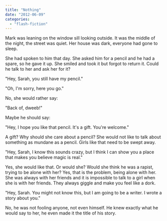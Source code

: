```yaml
---
title: "Nothing"
date: "2012-06-09"
categories: 
  - "flash-fiction"
---
```


Mark was leaning on the window sill looking outside. It was the middle of the night, the street was quiet. Her house was dark, everyone had gone to sleep.

She had spoken to him that day. She asked him for a pencil and he had a spare, so he gave it up. She smiled and took it but forgot to return it. Could he talk to her and ask her for it?

"Hey, Sarah, you still have my pencil."

"Oh, I'm sorry, here you go."

No, she would rather say:

"Back of, dweeb!"

Maybe he should say:

"Hey, I hope you like that pencil. It's a gift. You're welcome."

A gift? Why should she care about a pencil? She would not like to talk about something as mundane as a pencil. Girls like that need to be swept away.

"Hey, Sarah, I know this sounds crazy, but I think I can show you a place that makes you believe magic is real."

Yes, she would like that. Or would she? Would she think he was a rapist, trying to be alone with her? Yes, that is the problem, being alone with her. She was always with her friends and it is impossible to talk to a girl when she is with her friends. They always giggle and make you feel like a dork.

"Hey, Sarah. You might not know this, but I am going to be a writer. I wrote a story about you."

No, he was not fooling anyone, not even himself. He knew exactly what he would say to her, he even made it the title of his story.
